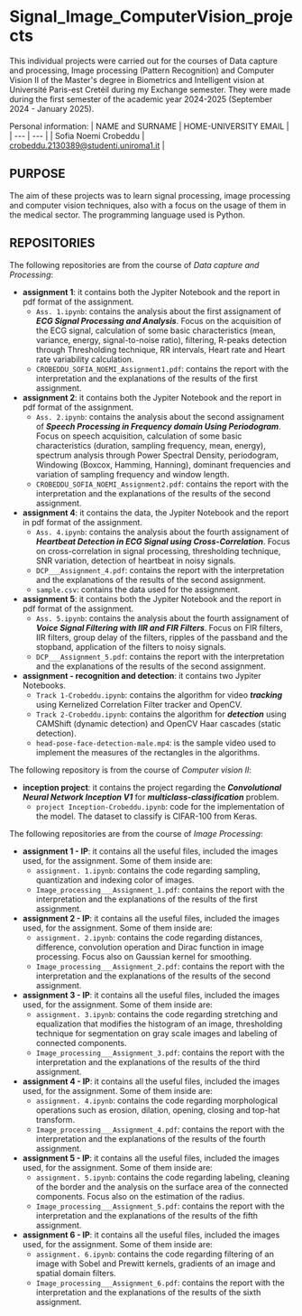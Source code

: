 # Signal_Image_ComputerVision_projects

This individual projects were carried out for the courses of Data capture and processing, Image processing (Pattern Recognition) and Computer Vision II of the Master's degree in Biometrics and Intelligent vision at Université Paris-est Cretéil during my Exchange semester. They were made during the first semester of the academic year 2024-2025 (September 2024 - January 2025).

Personal information:
| NAME and SURNAME | HOME-UNIVERSITY EMAIL |
| --- | --- |
| Sofia Noemi Crobeddu | crobeddu.2130389@studenti.uniroma1.it | 

## PURPOSE

The aim of these projects was to learn signal processing, image processing and computer vision techniques, also with a focus on the usage of them in the medical sector. The programming language used is Python.

## REPOSITORIES

The following repositories are from the course of *Data capture and Processing*:
- **assignment 1**: it contains both the Jypiter Notebook and the report in pdf format of the assignment.
  - `Ass. 1.ipynb`: contains the analysis about the first assignament of ***ECG Signal Processing and Analysis***. Focus on the acquisition of the ECG signal, calculation of some basic characteristics (mean, variance, energy, signal-to-noise ratio), filtering, R-peaks detection through Thresholding technique, RR intervals, Heart rate and Heart rate variability calculation. 
  - `CROBEDDU_SOFIA_NOEMI_Assignment1.pdf`: contains the report with the interpretation and the explanations of the results of the first assignment.
- **assignment 2**: it contains both the Jypiter Notebook and the report in pdf format of the assignment.
  - `Ass. 2.ipynb`: contains the analysis about the second assignament of ***Speech Processing in Frequency domain Using Periodogram***. Focus on speech acquisition, calculation of some basic characteristics (duration, sampling frequency, mean, energy), spectrum analysis through Power Spectral Density, periodogram, Windowing (Boxcox, Hamming, Hanning), dominant frequencies and variation of sampling frequency and window length.
  - `CROBEDDU_SOFIA_NOEMI_Assignment2.pdf`: contains the report with the interpretation and the explanations of the results of the second assignment.
- **assignment 4**: it contains the data, the Jypiter Notebook and the report in pdf format of the assignment.
  - `Ass. 4.ipynb`: contains the analysis about the fourth assignament of ***Heartbeat Detection in ECG Signal using Cross-Correlation***. Focus on cross-correlation in signal processing, thresholding technique, SNR variation, detection of heartbeat in noisy signals.
  - `DCP___Assignment_4.pdf`: contains the report with the interpretation and the explanations of the results of the second assignment.
  - `sample.csv`: contains the data used for the assignment.
- **assignment 5**: it contains both the Jypiter Notebook and the report in pdf format of the assignment.
  - `Ass. 5.ipynb`: contains the analysis about the fourth assignament of ***Voice Signal Filtering with IIR and FIR Filters***. Focus on FIR filters, IIR filters, group delay of the filters, ripples of the passband and the stopband, application of the filters to noisy signals.
  - `DCP___Assignment_5.pdf`: contains the report with the interpretation and the explanations of the results of the second assignment.
- **assignment - recognition and detection**: it contains two Jypiter Notebooks.
  - `Track 1-Crobeddu.ipynb`: contains the algorithm for video ***tracking*** using Kernelized Correlation Filter tracker and OpenCV.
  - `Track 2-Crobeddu.ipynb`: contains the algorithm for ***detection*** using CAMShift (dynamic detection) and OpenCV Haar cascades (static detection).
  - `head-pose-face-detection-male.mp4`: is the sample video used to implement the measures of the rectangles in the algorithms.

The following repository is from the course of *Computer vision II*:
- **inception project**: it contains the project regarding the ***Convolutional Neural Network Inception V1*** for ***multiclass-classification*** problem.
  - `project Inception-Crobeddu.ipynb`: code for the implementation of the model. The dataset to classify is CIFAR-100 from Keras.
 
The following repositories are from the course of *Image Processing*:
- **assignment 1 - IP**: it contains all the useful files, included the images used, for the assignment. Some of them inside are:
  - `assignment. 1.ipynb`: contains the code regarding sampling, quantization and indexing color of images.   
  - `Image_processing___Assignment_1.pdf`: contains the report with the interpretation and the explanations of the results of the first assignment.
- **assignment 2 - IP**: it contains all the useful files, included the images used, for the assignment. Some of them inside are:
  - `assignment. 2.ipynb`: contains the code regarding distances, difference, convolution operation and Dirac function in image processing. Focus also on Gaussian kernel for smoothing.  
  - `Image_processing___Assignment_2.pdf`: contains the report with the interpretation and the explanations of the results of the second assignment.
- **assignment 3 - IP**: it contains all the useful files, included the images used, for the assignment. Some of them inside are:
  - `assignment. 3.ipynb`: contains the code regarding stretching and equalization that modifies the histogram of an image, thresholding technique for segmentation on gray scale images and labeling of connected components.
  - `Image_processing___Assignment_3.pdf`: contains the report with the interpretation and the explanations of the results of the third assignment.
- **assignment 4 - IP**: it contains all the useful files, included the images used, for the assignment. Some of them inside are:
  - `assignment. 4.ipynb`: contains the code regarding morphological operations such as erosion, dilation, opening, closing and top-hat transform. 
  - `Image_processing___Assignment_4.pdf`: contains the report with the interpretation and the explanations of the results of the fourth assignment.
- **assignment 5 - IP**: it contains all the useful files, included the images used, for the assignment. Some of them inside are:
  - `assignment. 5.ipynb`: contains the code regarding labeling, cleaning of the border and the analysis on the surface area of the connected components. Focus also on the estimation of the radius.   
  - `Image_processing___Assignment_5.pdf`: contains the report with the interpretation and the explanations of the results of the fifth assignment.
- **assignment 6 - IP**: it contains all the useful files, included the images used, for the assignment. Some of them inside are:
  - `assignment. 6.ipynb`: contains the code regarding filtering of an image with Sobel and Prewitt kernels, gradients of an image and spatial domain filters.   
  - `Image_processing___Assignment_6.pdf`: contains the report with the interpretation and the explanations of the results of the sixth assignment.
